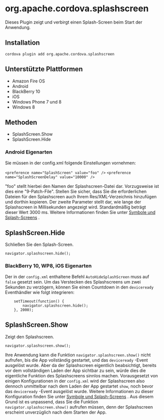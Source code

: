 <!---
    Licensed to the Apache Software Foundation (ASF) under one
    or more contributor license agreements.  See the NOTICE file
    distributed with this work for additional information
    regarding copyright ownership.  The ASF licenses this file
    to you under the Apache License, Version 2.0 (the
    "License"); you may not use this file except in compliance
    with the License.  You may obtain a copy of the License at

      http://www.apache.org/licenses/LICENSE-2.0

    Unless required by applicable law or agreed to in writing,
    software distributed under the License is distributed on an
    "AS IS" BASIS, WITHOUT WARRANTIES OR CONDITIONS OF ANY
    KIND, either express or implied.  See the License for the
    specific language governing permissions and limitations
    under the License.
-->

# org.apache.cordova.splashscreen

Dieses Plugin zeigt und verbirgt einen Splash-Screen beim Start der Anwendung.

## Installation

    cordova plugin add org.apache.cordova.splashscreen
    

## Unterstützte Plattformen

*   Amazon Fire OS
*   Android
*   BlackBerry 10
*   iOS
*   Windows Phone 7 und 8
*   Windows 8

## Methoden

*   SplashScreen.Show
*   SplashScreen.Hide

### Android Eigenarten

Sie müssen in der config.xml folgende Einstellungen vornehmen:

`<preference name="SplashScreen" value="foo" />` `<preference name="SplashScreenDelay" value="10000" />`

"foo" stellt hierbei den Namen der Splashscreen-Datei dar. Vorzugsweise ist dies eine "9-Patch-File". Stellen Sie sicher, dass Sie die erforderlichen Dateien für den Splashscreen auch Ihrem Res/XML-Verzeichnis hinzufügen und dorthin kopieren. Der zweite Parameter stellt dar, wie lange der Splashscreen in Millisekunden angezeigt wird. Standardmäßig beträgt dieser Wert 3000 ms. Weitere Informationen finden Sie unter [Symbole und Splash-Screens][1] .

 [1]: http://cordova.apache.org/docs/en/edge/config_ref_images.md.html

## SplashScreen.Hide

Schließen Sie den Splash-Screen.

    navigator.splashscreen.hide();
    

### BlackBerry 10, WP8, iOS Eigenarten

Der in der `config.xml` enthaltene Befehl `AutoHideSplashScreen` muss auf `false` gesetzt sein. Um das Verstecken des Splashscreens um zwei Sekunden zu verzögern, können Sie einen Countdown in den `deviceready` Eventhändler wie folgt integrieren:

        setTimeout(function() {
            navigator.splashscreen.hide();
        }, 2000);
    

## SplashScreen.Show

Zeigt den Splashscreen.

    navigator.splashscreen.show();
    
Ihre Anwendung kann die Funktion `navigator.splashscreen.show()` nicht aufrufen, bis die App vollständig gestartet, und das  `deviceready` -Event ausgelöst wurde. Aber da der Splashscreen eigentlich beabsichtigt, bereits vor dem vollständigen Laden der App sichtbar zu sein, würde dies die eigentliche Funktion des Splashscreens sinnlos machen. Vorausgesetzt von einigen Konfigurationen in der `config.xml` wird der Splashscreen also dennoch unmittelbar nach dem Laden der App gestartet `show`, noch bevor das `deviceready` -Event ausgelöst wurde. Weitere Informationen zu dieser Konfiguration finden Sie unter [Symbole und Splash-Screens][1] . 
Aus diesem Grund ist es unpassend, dass Sie die Funktion `navigator.splashscreen.show()` aufrufen müssen, denn der Splashscreen erscheint unverzüglich nach dem Starten der App. 
